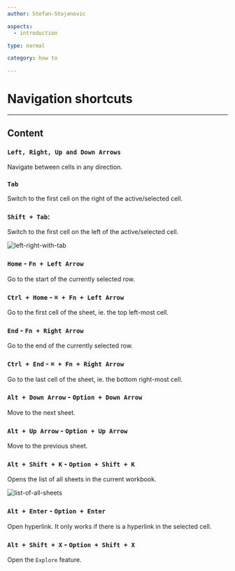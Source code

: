 ```yaml
---
author: Stefan-Stojanovic

aspects:
  - introduction

type: normal

category: how to

---
```


# Navigation shortcuts

---
## Content

### `Left, Right, Up and Down Arrows`

Navigate between cells in any direction.

### `Tab`

Switch to the first cell on the right of the active/selected cell.

### `Shift + Tab`: 

Switch to the first cell on the left of the active/selected cell. 

![left-right-with-tab](https://img.enkipro.com/03cb57661b32f2cc6d8967e7a62d04d7.gif)

### `Home` - `Fn + Left Arrow`

Go to the start of the currently selected row.

### `Ctrl + Home` - `⌘ + Fn + Left Arrow`

Go to the first cell of the sheet, ie. the top left-most cell.

### `End` - `Fn + Right Arrow`

Go to the end of the currently selected row.

### `Ctrl + End` - `⌘ + Fn + Right Arrow`

Go to the last cell of the sheet, ie. the bottom right-most cell.

### `Alt + Down Arrow` - `Option + Down Arrow`

Move to the next sheet.

### `Alt + Up Arrow` - `Option + Up Arrow`

Move to the previous sheet.

### `Alt + Shift + K` - `Option + Shift + K`

Opens the list of all sheets in the current workbook.

![list-of-all-sheets](https://img.enkipro.com/f13c2450f0e3d0b1d89f92f6f2371d62.gif)

### `Alt + Enter` - `Option + Enter`

Open hyperlink. It only works if there is a hyperlink in the selected cell.

### `Alt + Shift + X` - `Option + Shift + X`

Open the `Explore` feature.